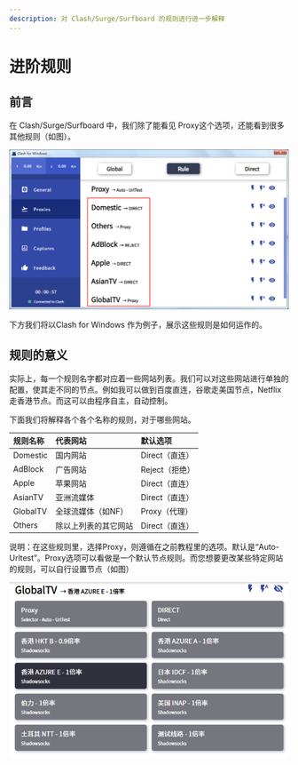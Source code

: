 ```yaml
---
description: 对 Clash/Surge/Surfboard 的规则进行进一步解释
---
```


# 进阶规则

## 前言

在 Clash/Surge/Surfboard 中，我们除了能看见 Proxy这个选项，还能看到很多其他规则（如图）。

![](../.gitbook/assets/snipaste_2019-05-29_11-06-36.png)

下方我们将以Clash for Windows 作为例子，展示这些规则是如何运作的。

## 规则的意义

实际上，每一个规则名字都对应着一些网站列表。我们可以对这些网站进行单独的配置，使其走不同的节点。例如我可以做到百度直连，谷歌走美国节点，Netflix走香港节点。而这可以由程序自主，自动控制。

下面我们将解释各个各个名称的规则，对于哪些网站。

| 规则名称 | 代表网站 | 默认选项 |
| :--- | :--- | :--- |
| Domestic | 国内网站 | Direct（直连） |
| AdBlock | 广告网站 | Reject（拒绝） |
| Apple | 苹果网站 | Direct（直连） |
| AsianTV | 亚洲流媒体 | Direct（直连） |
| GlobalTV | 全球流媒体（如NF） | Proxy（代理） |
| Others | 除以上列表的其它网站 | Direct（直连） |

说明：在这些规则里，选择Proxy，则遵循在之前教程里的选项。默认是“Auto-Urltest”。Proxy选项可以看做是一个默认节点规则。而您想要更改某些特定网站的规则，可以自行设置节点（如图）

![&#x6211;&#x9009;&#x62E9;&#x8BA9;&#x5168;&#x7403;&#x6D41;&#x5A92;&#x4F53;&#x901A;&#x8FC7;AzureE&#x8282;&#x70B9;&#xFF0C;&#x800C;&#x975E;&#x9075;&#x5FAA;&#x9ED8;&#x8BA4;Proxy&#x89C4;&#x5219;](../.gitbook/assets/snipaste_2019-05-29_11-16-48.png)

